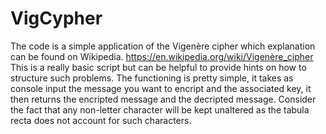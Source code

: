# VigCypher
The code is a simple application of the Vigenère cipher which explanation can be found on Wikipedia.
https://en.wikipedia.org/wiki/Vigenère_cipher
This is a really basic script but can be helpful to provide hints on how to structure such problems. 
The functioning is pretty simple, it takes as console input the message you want to encript and the associated key, it then returns the encripted message and the decripted message. Consider the fact that any non-letter character will be kept unaltered as the tabula recta does not account for such characters.
